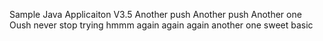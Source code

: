 Sample Java Applicaiton V3.5
Another push
Another push
Another one
Oush
never stop trying
hmmm
again
again
again
another one
sweet
basic
